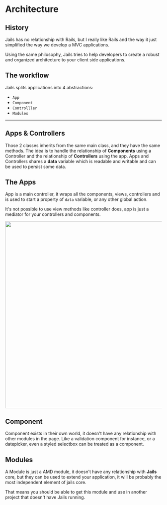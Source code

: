 # Architecture

## History

Jails has no relationship with Rails, but I really like Rails and the way it just simplified the way we develop a MVC applications.

Using the same philosophy, Jails tries to help developers to create a robust and organized architecture to your client side applications.

## The workflow

 Jails splits applications into 4 abstractions:

- `App`
- `Component`
- `Controlller`
- `Modules`

---

## Apps & Controllers

Those 2 classes inherits from the same main class, and they have the same methods. The idea is to handle the relationship of **Components** using a Controller and the relationship of
**Controllers** using the app. Apps and Controllers shares a **data** variable which is readable and writable and can be used to persist some data.

## The Apps
App is a main controller, it wraps all the components, views, controllers and is used to start a property of `data` variable, or any other global action.

It's not possible to use view methods like controller does, app is just a mediator for your controllers and components.

<center>
    <img src="//jails-org.github.io/Jails/assets/images/diagram.png" width="600" />
</center>


## Component

Component exists in their own world, it doesn't have any relationship with other modules in the page.
Like a validation component for instance, or a datepicker, even a styled selectbox can be treated as a component.


## Modules

A Module is just a AMD module, it doesn't have any relationship with **Jails** core,
but they can be used to extend your application, it will be probably the most independent element of jails core.

That means you should be able to get this module and use in another project that doesn't have Jails running.
